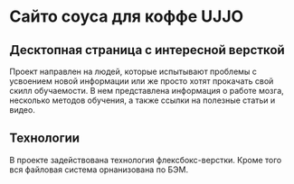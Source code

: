 # Сайто соуса для коффе UJJO 
## Десктопная страница c интересной версткой 
Проект направлен на людей, которые испытывают проблемы с усвоением новой информации или же просто хотят прокачать свой скилл обучаемости. В нем представлена информация о работе мозга, несколько методов обучения, а также ссылки на полезные статьи и видео. 
## Технологии 
В проекте задействована технология флексбокс-верстки. Кроме того вся файловая система орнанизована по БЭМ. 
